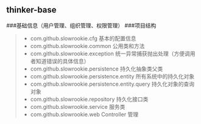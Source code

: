 ## thinker-base
###基础信息（用户管理、组织管理、权限管理）
###项目结构 
>* com.github.slowrookie.cfg    					基本的配置信息
>* com.github.slowrookie.common 					公用类和方法
>* com.github.slowrookie.exception 					统一异常捕获抛出处理（方便调用者知道错误的具体信息）
>* com.github.slowrookie.persistence 				持久化抽象类父类
>* com.github.slowrookie.persistence.entity			所有系统中的持久化对象
>* com.github.slowrookie.persistence.entity.query 	持久化对象的查询对象
>* com.github.slowrookie.repository 				持久化接口类
>* com.github.slowrookie.service 					服务类
>* com.github.slowrookie.web Controller				管理
 
